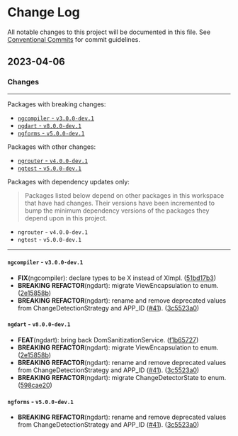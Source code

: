 # Change Log

All notable changes to this project will be documented in this file.
See [Conventional Commits](https://conventionalcommits.org) for commit guidelines.

## 2023-04-06

### Changes

---

Packages with breaking changes:

 - [`ngcompiler` - `v3.0.0-dev.1`](#ngcompiler---v300-dev1)
 - [`ngdart` - `v8.0.0-dev.1`](#ngdart---v800-dev1)
 - [`ngforms` - `v5.0.0-dev.1`](#ngforms---v500-dev1)

Packages with other changes:

 - [`ngrouter` - `v4.0.0-dev.1`](#ngrouter---v400-dev1)
 - [`ngtest` - `v5.0.0-dev.1`](#ngtest---v500-dev1)

Packages with dependency updates only:

> Packages listed below depend on other packages in this workspace that have had changes. Their versions have been incremented to bump the minimum dependency versions of the packages they depend upon in this project.

 - `ngrouter` - `v4.0.0-dev.1`
 - `ngtest` - `v5.0.0-dev.1`

---

#### `ngcompiler` - `v3.0.0-dev.1`

 - **FIX**(ngcompiler): declare types to be X instead of XImpl. ([51bd17b3](https://github.com/angulardart-community/angular/commit/51bd17b3abaa1feac82e13ce6df231106649a231))
 - **BREAKING** **REFACTOR**(ngdart): migrate ViewEncapsulation to enum. ([2e15858b](https://github.com/angulardart-community/angular/commit/2e15858b6f32a14f9874bf3f95a3daf2c930a290))
 - **BREAKING** **REFACTOR**(ngdart): rename and remove deprecated values from ChangeDetectionStrategy and APP_ID ([#41](https://github.com/angulardart-community/angular/issues/41)). ([3c5523a0](https://github.com/angulardart-community/angular/commit/3c5523a089d323789f1dec6dd294b735d8a28066))

#### `ngdart` - `v8.0.0-dev.1`

 - **FEAT**(ngdart): bring back DomSanitizationService. ([f1b65727](https://github.com/angulardart-community/angular/commit/f1b657276387021557bdd4987e47be960e1e1eed))
 - **BREAKING** **REFACTOR**(ngdart): migrate ViewEncapsulation to enum. ([2e15858b](https://github.com/angulardart-community/angular/commit/2e15858b6f32a14f9874bf3f95a3daf2c930a290))
 - **BREAKING** **REFACTOR**(ngdart): rename and remove deprecated values from ChangeDetectionStrategy and APP_ID ([#41](https://github.com/angulardart-community/angular/issues/41)). ([3c5523a0](https://github.com/angulardart-community/angular/commit/3c5523a089d323789f1dec6dd294b735d8a28066))
 - **BREAKING** **REFACTOR**(ngdart): migrate ChangeDetectorState to enum. ([598cae20](https://github.com/angulardart-community/angular/commit/598cae207148fee962db9d4a6e62c90a817be443))

#### `ngforms` - `v5.0.0-dev.1`

 - **BREAKING** **REFACTOR**(ngdart): rename and remove deprecated values from ChangeDetectionStrategy and APP_ID ([#41](https://github.com/angulardart-community/angular/issues/41)). ([3c5523a0](https://github.com/angulardart-community/angular/commit/3c5523a089d323789f1dec6dd294b735d8a28066))

